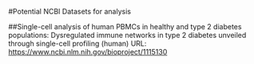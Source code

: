 #Potential NCBI Datasets for analysis

##Single-cell analysis of human PBMCs in healthy and type 2 diabetes populations: Dysregulated immune networks in type 2 diabetes unveiled through single-cell profiling (human)
URL: https://www.ncbi.nlm.nih.gov/bioproject/1115130



